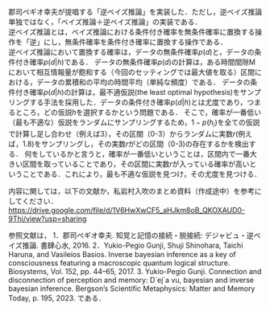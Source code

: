 郡司ぺギオ幸夫が提唱する「逆ベイズ推論」を実装した．ただし，逆ベイズ推論単独ではなく，「ベイズ推論＋逆ベイズ推論」の実装である．  
逆ベイズ推論とは，ベイズ推論における条件付き確率を無条件確率に置換する操作を「逆」にし，無条件確率を条件付き確率に置換する操作である．  
逆ベイズ推論において置換する確率は，データの無条件確率$p(d)$と，データの条件付き確率$p(d|h)$である．
データの無条件確率$p(d)$の計算は，ある時間間隙Mにおいて相互情報量が飽和する（今回のセッティングでは最大値を取る）区間における，データの累積和の平均の時間平均（単純な頻度）である．
データの条件付き確率$p(d|h)$の計算は，最不適仮説(the least optimal hypothesis)をサンプリングする手法を採用した．データの条件付き確率$p(d|h)$とは尤度であり，つまるところ，どの仮説$h$を選択するかという問題である．
そこで，確率が一番低い（最も不適な）仮説をランダムにサンプリングするため，$1-p(h_i)$を全ての仮説で計算し足し合わせ（例えば3），その区間（0-3）からランダムに実数$r$(例えば，1.8)をサンプリングし，その実数$r$がどの区間（0-3)の存在するかを検出する．
何をしているかと言うと，確率が一番低いということは，区間内で一番大きい区間を取っていることであり，その区間に実数$r$が入っている確率が高いということである．これにより，最も不適な仮説を見つけ，その尤度を見つける．

内容に関しては，以下の文献か，私岩村入吹のまとめ資料（作成途中）を参考にしてください．https://drive.google.com/file/d/1V6HwXwCF5_aHJkm8oB_QKOXAUD0-9Thi/view?usp=sharing





参照文献は， 
1．郡司ぺギオ幸夫. 知覚と記憶の接続・脱接続: デジャビュ・逆ベイズ推論. 書肆心水, 2016.
2．Yukio-Pegio Gunji, Shuji Shinohara, Taichi Haruna, and Vasileios Basios. Inverse bayesian inference as a key of consciousness featuring a macroscopic quantum logical structure. Biosystems, Vol. 152, pp. 44–65, 2017.
3. Yukio-Pegio Gunji. Connection and disconnection of perception and memory: D´ej`a vu, bayesian and inverse bayesian inference. Bergson’s Scientific Metaphysics: Matter and Memory Today, p. 195, 2023.
である．
